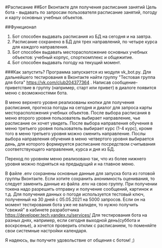 #Расписание
##Бот Вконтакте для получения расписания занятий
Цель бота - выдавать по запросам пользователя расписание занятий, погоду и карту основных учебных объектов. 

##Функционал
1. Бот способен выдавать расписания из БД на сегодня и на завтра.
2. Расписание сохранено в БД для трех направлений, по четыре курса для каждого направления.
3. Бот способен выдавать месторасположение основных учебных объектов: учебный корпус, спорткомплекс и общежитие.
4. Бот способен выдавать погоду на текущий момент.

###Как запустить?
Программа запускается из модуля vk_bot.py. 
Для дальнейшего тестирования в Вконтакте найти группу "Тестовая группа для бота" https://vk.com/club204377364 .
Написав сообщение-приветствие в группу (например, старт или привет) в диалоге появится меню с возможностями бота.

В меню верхнего уровня реализованы кнопки для получения расписания, 
прогноза погоды на сегодня и диалог для запроса карты месторасположения учебных объектов.
После выбора расписания в меню второго уровня пользователь выбирает направление, чье расписание он хочет увидеть.
После выбора направления обучения в меню третьего уровня пользователь выбирает курс (1-4 курс),
кроме того в  меню третьего уровня можно сменить направление.
Послы выбора направления обучения в меню четвертого уровня выбирается день, 
для которого формируется расписание посредством считывания соответствующего направления, курса и дня из БД.

Переход по уровням меню реализовано так, что из более нижнего уровня можно подняться на предыдущий и на главное меню.


В файле .env сохранены основные данные для запуска бота из готовой группы Вконтакте.
Если хотите сохранить анонимность оценивания, то следует заменить данные  из файла .env на свою группу. 
При получении токена надо разрешить отправку и получение сообщений, картинок и т.д.
Для получения данных о погоде используется тестовый ключ, полученный на 30 дней с 05.05.2021 на 5000 запросов.
Если он на момент тестирования бота уже не валиден, то нужно получить "свежий" в кабинете разработчика 
https://developer.tech.yandex.ru/services/
Для тестирования бота на разных днях, например, если сегодня выходной день(суббота и воскрсенье),
а хочется проверить отклик с расписанием, то поменяйте свои системные настройки календаря.



Я надеюсь, вы получите удовольствие от общения с ботом! ;)








